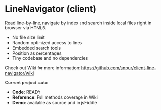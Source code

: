 # LineNavigator (client)
Read line-by-line, navigate by index and search inside local files right in browser via HTML5.
- No file size limit
- Random optimized access to lines
- Embedded search tools
- Position as percentages
- Tiny codebase and no dependencies

Check out Wiki for more information: 
https://github.com/anpur/client-line-navigator/wiki

Current project state:
- **Code**: READY
- **Reference**: Full methods coverage in Wiki
- **Demo**: available as source and in jsFiddle
